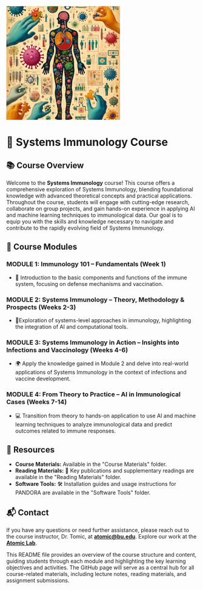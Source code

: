 <img src="https://github.com/atomiclaboratory/BE500_Systems_Immunology_Fall_2024/blob/main/Images/Codex%20Seraphinius%20BE500.webp" alt="Systems Immunology Course" width="300"/>

# 🧬 **Systems Immunology Course**

## 📚 **Course Overview**
Welcome to the **Systems Immunology** course! This course offers a comprehensive exploration of Systems Immunology, blending foundational knowledge with advanced theoretical concepts and practical applications. Throughout the course, students will engage with cutting-edge research, collaborate on group projects, and gain hands-on experience in applying AI and machine learning techniques to immunological data. Our goal is to equip you with the skills and knowledge necessary to navigate and contribute to the rapidly evolving field of Systems Immunology.

## 📅 **Course Modules**

### **MODULE 1: Immunology 101 – Fundamentals (Week 1)**
- 🧠 Introduction to the basic components and functions of the immune system, focusing on defense mechanisms and vaccination.

### **MODULE 2: Systems Immunology – Theory, Methodology & Prospects (Weeks 2-3)**
- 🔬Exploration of systems-level approaches in immunology, highlighting the integration of AI and computational tools.

### **MODULE 3: Systems Immunology in Action – Insights into Infections and Vaccinology (Weeks 4-6)**
- 🌍 Apply the knowledge gained in Module 2 and delve into real-world applications of Systems Immunology in the context of infections and vaccine development.

### **MODULE 4: From Theory to Practice – AI in Immunological Cases (Weeks 7-14)**
- 💻 Transition from theory to hands-on application to use AI and machine learning techniques to analyze immunological data and predict outcomes related to immune responses.

## 🔗 **Resources**
- **Course Materials:** Available in the "Course Materials" folder.
- **Reading Materials:** 📖 Key publications and supplementary readings are available in the "Reading Materials" folder.
- **Software Tools:** 🛠️ Installation guides and usage instructions for PANDORA are available in the "Software Tools" folder.


## 📬 **Contact**
If you have any questions or need further assistance, please reach out to the course instructor, Dr. Tomic, at **[atomic@bu.edu](mailto:atomic@bu.edu)**. Explore our work at the **[Atomic Lab](http://atomic-lab.org)**.

This README file provides an overview of the course structure and content, guiding students through each module and highlighting the key learning objectives and activities. The GitHub page will serve as a central hub for all course-related materials, including lecture notes, reading materials, and assignment submissions.